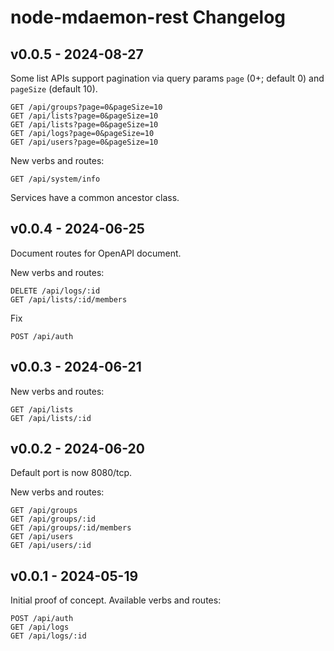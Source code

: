 # node-mdaemon-rest Changelog

## v0.0.5 - 2024-08-27

Some list APIs support pagination via query params `page` (0+; default
0) and `pageSize` (default 10).

    GET /api/groups?page=0&pageSize=10
    GET /api/lists?page=0&pageSize=10
    GET /api/lists?page=0&pageSize=10
    GET /api/logs?page=0&pageSize=10
    GET /api/users?page=0&pageSize=10

New verbs and routes:

    GET /api/system/info

Services have a common ancestor class.

## v0.0.4 - 2024-06-25

Document routes for OpenAPI document.

New verbs and routes:

    DELETE /api/logs/:id
    GET /api/lists/:id/members

Fix

    POST /api/auth

## v0.0.3 - 2024-06-21

New verbs and routes:

    GET /api/lists
    GET /api/lists/:id

## v0.0.2 - 2024-06-20

Default port is now 8080/tcp.

New verbs and routes:

    GET /api/groups
    GET /api/groups/:id
    GET /api/groups/:id/members
    GET /api/users
    GET /api/users/:id

## v0.0.1 - 2024-05-19

Initial proof of concept. Available verbs and routes:

    POST /api/auth
    GET /api/logs
    GET /api/logs/:id
